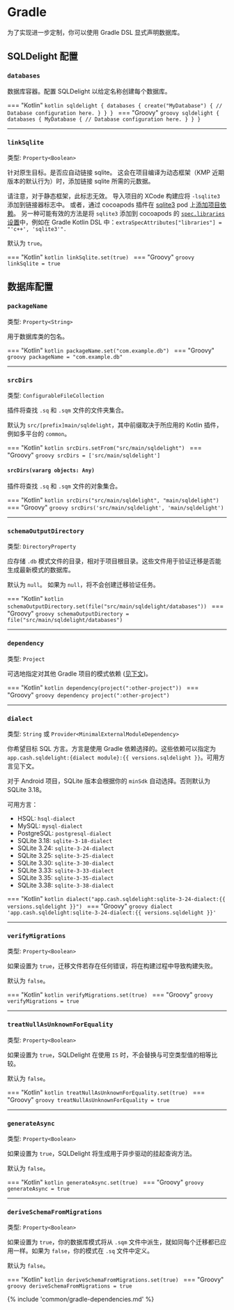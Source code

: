 # Gradle

为了实现进一步定制，你可以使用 Gradle DSL 显式声明数据库。

## SQLDelight 配置

### `databases`

数据库容器。配置 SQLDelight 以给定名称创建每个数据库。

=== "Kotlin"
    ```kotlin
    sqldelight {
      databases {
        create("MyDatabase") {
          // Database configuration here.
        }
      }
    }
    ```
=== "Groovy"
    ```groovy
    sqldelight {
      databases {
        MyDatabase {
          // Database configuration here.
        }
      }
    }
    ```

----

### `linkSqlite`

类型: `Property<Boolean>`

针对原生目标。是否应自动链接 sqlite。
这会在项目编译为动态框架（KMP 近期版本的默认行为）时，添加链接 sqlite 所需的元数据。

请注意，对于静态框架，此标志无效。
导入项目的 XCode 构建应将 `-lsqlite3` 添加到链接器标志中。
或者，通过 cocoapods 插件在 [sqlite3](https://cocoapods.org/pods/sqlite3) pod 上[添加项目依赖](https://kotlinlang.org/docs/native-cocoapods-libraries.html)。
另一种可能有效的方法是将 `sqlite3` 添加到 cocoapods 的 [`spec.libraries` 设置](https://guides.cocoapods.org/syntax/podspec.html#libraries)中，例如在 Gradle Kotlin DSL 中：`extraSpecAttributes["libraries"] = "'c++', 'sqlite3'".`

默认为 `true`。

=== "Kotlin"
    ```kotlin
    linkSqlite.set(true)
    ```
=== "Groovy"
    ```groovy
    linkSqlite = true
    ```

## 数据库配置

### `packageName`

类型: `Property<String>`

用于数据库类的包名。

=== "Kotlin"
    ```kotlin
    packageName.set("com.example.db")
    ```
=== "Groovy"
    ```groovy
    packageName = "com.example.db"
    ```

----

### `srcDirs`

类型: `ConfigurableFileCollection`

插件将查找 `.sq` 和 `.sqm` 文件的文件夹集合。

默认为 `src/[prefix]main/sqldelight`，其中前缀取决于所应用的 Kotlin 插件，例如多平台的 `common`。

=== "Kotlin"
    ```kotlin
    srcDirs.setFrom("src/main/sqldelight")
    ```
=== "Groovy"
    ```groovy
    srcDirs = ['src/main/sqldelight']
    ```

#### `srcDirs(vararg objects: Any)`

插件将查找 `.sq` 和 `.sqm` 文件的对象集合。

=== "Kotlin"
    ```kotlin
    srcDirs("src/main/sqldelight", "main/sqldelight")
    ```
=== "Groovy"
    ```groovy
    srcDirs('src/main/sqldelight', 'main/sqldelight')
    ```

----

### `schemaOutputDirectory`

类型: `DirectoryProperty`

应存储 `.db` 模式文件的目录，相对于项目根目录。这些文件用于验证迁移是否能生成最新模式的数据库。

默认为 `null`。
如果为 `null`，将不会创建迁移验证任务。

=== "Kotlin"
    ```kotlin
    schemaOutputDirectory.set(file("src/main/sqldelight/databases"))
    ```
=== "Groovy"
    ```groovy
    schemaOutputDirectory = file("src/main/sqldelight/databases")
    ```

----

### `dependency`

类型: `Project`

可选地指定对其他 Gradle 项目的模式依赖 ([见下文](#schema-dependencies))。

=== "Kotlin"
    ```kotlin
    dependency(project(":other-project"))
    ```
=== "Groovy"
    ```groovy
    dependency project(":other-project")
    ```

----

### `dialect`

类型: `String` 或 `Provider<MinimalExternalModuleDependency>`

你希望目标 SQL 方言。方言是使用 Gradle 依赖选择的。这些依赖可以指定为 `app.cash.sqldelight:{dialect module}:{{ versions.sqldelight }}`。可用方言见下文。

对于 Android 项目，SQLite 版本会根据你的 `minSdk` 自动选择。否则默认为 SQLite 3.18。

可用方言：

*   HSQL: `hsql-dialect`
*   MySQL: `mysql-dialect`
*   PostgreSQL: `postgresql-dialect`
*   SQLite 3.18: `sqlite-3-18-dialect`
*   SQLite 3.24: `sqlite-3-24-dialect`
*   SQLite 3.25: `sqlite-3-25-dialect`
*   SQLite 3.30: `sqlite-3-30-dialect`
*   SQLite 3.33: `sqlite-3-33-dialect`
*   SQLite 3.35: `sqlite-3-35-dialect`
*   SQLite 3.38: `sqlite-3-38-dialect`

=== "Kotlin"
    ```kotlin
    dialect("app.cash.sqldelight:sqlite-3-24-dialect:{{ versions.sqldelight }}")
    ```
=== "Groovy"
    ```groovy
    dialect 'app.cash.sqldelight:sqlite-3-24-dialect:{{ versions.sqldelight }}'
    ```

----

### `verifyMigrations`

类型: `Property<Boolean>`

如果设置为 `true`，迁移文件若存在任何错误，将在构建过程中导致构建失败。

默认为 `false`。

=== "Kotlin"
    ```kotlin
    verifyMigrations.set(true)
    ```
=== "Groovy"
    ```groovy
    verifyMigrations = true
    ```

----

### `treatNullAsUnknownForEquality`

类型: `Property<Boolean>`

如果设置为 `true`，SQLDelight 在使用 `IS` 时，不会替换与可空类型值的相等比较。

默认为 `false`。

=== "Kotlin"
    ```kotlin
    treatNullAsUnknownForEquality.set(true)
    ```
=== "Groovy"
    ```groovy
    treatNullAsUnknownForEquality = true
    ```

----

### `generateAsync`

类型: `Property<Boolean>`

如果设置为 `true`，SQLDelight 将生成用于异步驱动的挂起查询方法。

默认为 `false`。

=== "Kotlin"
    ```kotlin
    generateAsync.set(true)
    ```
=== "Groovy"
    ```groovy
    generateAsync = true
    ```

----

### `deriveSchemaFromMigrations`

类型: `Property<Boolean>`

如果设置为 `true`，你的数据库模式将从 `.sqm` 文件中派生，就如同每个迁移都已应用一样。如果为 `false`，你的模式在 `.sq` 文件中定义。

默认为 `false`。

=== "Kotlin"
    ```kotlin
    deriveSchemaFromMigrations.set(true)
    ```
=== "Groovy"
    ```groovy
    deriveSchemaFromMigrations = true
    ```

{% include 'common/gradle-dependencies.md' %}